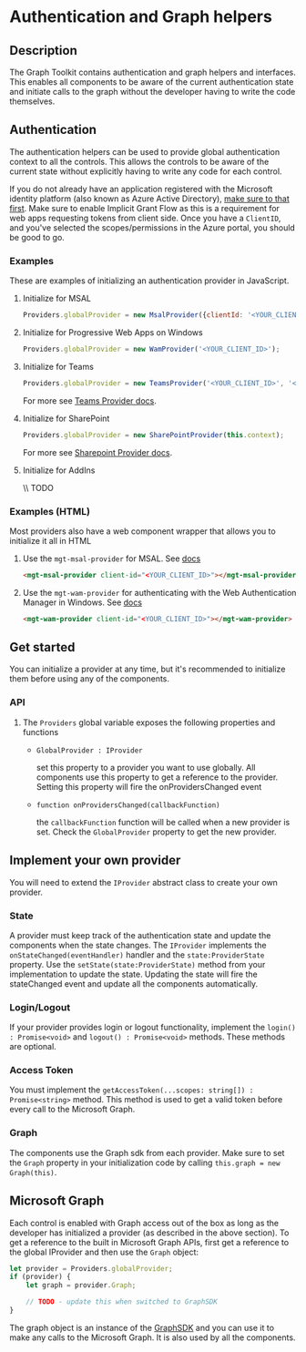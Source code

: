 # Authentication and Graph helpers

## Description
The Graph Toolkit contains authentication and graph helpers and interfaces. This enables all components to be aware of the current authentication state and initiate calls to the graph without the developer having to write the code themselves. 

## Authentication
The authentication helpers can be used to provide global authentication context to all the controls. This allows the controls to be aware of the current state without explicitly having to write any code for each control.

If you do not already have an application registered with the Microsoft identity platform (also known as Azure Active Directory), [make sure to that first](https://docs.microsoft.com/en-us/azure/active-directory/develop/quickstart-register-app). Make sure to enable Implicit Grant Flow as this is a requirement for web apps requesting tokens from client side. Once you have a `ClientID`, and you've selected the scopes/permissions in the Azure portal, you should be good to go.

### Examples

These are examples of initializing an authentication provider in JavaScript. 

1. Initialize for MSAL

    ```js
    Providers.globalProvider = new MsalProvider({clientId: '<YOUR_CLIENT_ID>'});
    ```

2. Initialize for Progressive Web Apps on Windows

    ```js
    Providers.globalProvider = new WamProvider('<YOUR_CLIENT_ID>');
    ```

3. Initialize for Teams

    ```js
    Providers.globalProvider = new TeamsProvider('<YOUR_CLIENT_ID>', '<LOGIN_REDIRECT_URL>');
    ```
    For more see [Teams Provider docs](providers/Teams.md).

4. Initialize for SharePoint

    ```js
    Providers.globalProvider = new SharePointProvider(this.context); 
    ```
    For more see [Sharepoint Provider docs](providers/SharePoint.md).

5. Initialize for AddIns

    \\\\ TODO

### Examples (HTML)

Most providers also have a web component wrapper that allows you to initialize it all in HTML

1. Use the `mgt-msal-provider` for MSAL. See [docs](./components/providers/mgt-msal-provider.md)

    ```html
    <mgt-msal-provider client-id="<YOUR_CLIENT_ID>"></mgt-msal-provider>
    ```

2. Use the `mgt-wam-provider` for authenticating with the Web Authentication Manager in Windows. See [docs](./components/providers/mgt-wam-provider.md)

    ```html
    <mgt-wam-provider client-id="<YOUR_CLIENT_ID>"></mgt-wam-provider>
    ```

## Get started

You can initialize a provider at any time, but it's recommended to initialize them before using any of the components. 

### API

1. The `Providers` global variable exposes the following properties and functions
    * `GlobalProvider : IProvider`

        set this property to a provider you want to use globally. All components use this property to get a reference to the provider. Setting this property will fire the onProvidersChanged event

    * `function onProvidersChanged(callbackFunction)`

        the `callbackFunction` function will be called when a new provider is set. Check the `GlobalProvider` property to get the new provider.

## Implement your own provider

You will need to extend the `IProvider` abstract class to create your own provider.

### State
A provider must keep track of the authentication state and update the components when the state changes. The `IProvider` implements the `onStateChanged(eventHandler)` handler and the `state:ProviderState` property. Use the `setState(state:ProviderState)` method from your implementation to update the state. Updating the state will fire the stateChanged event and update all the components automatically.

### Login/Logout
If your provider provides login or logout functionality, implement the `login() : Promise<void>` and `logout() : Promise<void>` methods. These methods are optional.

### Access Token
You must implement the `getAccessToken(...scopes: string[]) : Promise<string>` method. This method is used to get a valid token before every call to the Microsoft Graph.

### Graph
The components use the Graph sdk from each provider. Make sure to set the `Graph` property in your initialization code by calling `this.graph = new Graph(this)`.

## Microsoft Graph

Each control is enabled with Graph access out of the box as long as the developer has initialized a provider (as described in the above section). To get a reference to the built in Microsoft Graph APIs, first get a reference to the global IProvider and then use the `Graph` object:

```js
let provider = Providers.globalProvider;
if (provider) {
    let graph = provider.Graph;

    // TODO - update this when switched to GraphSDK
}
```

The graph object is an instance of the [GraphSDK](https://github.com/microsoftgraph/msgraph-sdk-javascript) and you can use it to make any calls to the Microsoft Graph. It is also used by all the components.


